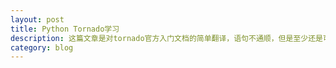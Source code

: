 ```yaml
---
layout: post
title: Python Tornado学习
description: 这篇文章是对tornado官方入门文档的简单翻译，语句不通顺，但是至少还是可以读的。
category: blog
---
```

